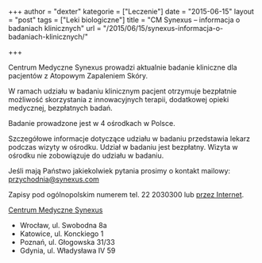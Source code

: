 +++
author = "dexter"
kategorie = ["Leczenie"]
date = "2015-06-15"
layout = "post"
tags = ["Leki biologiczne"]
title = "CM Synexus  – informacja o badaniach klinicznych"
url = "/2015/06/15/synexus-informacja-o-badaniach-klinicznych/"

+++

Centrum Medyczne Synexus prowadzi aktualnie badanie kliniczne dla pacjentów z Atopowym Zapaleniem Skóry.
  
W ramach udziału w badaniu klinicznym pacjent otrzymuje bezpłatnie możliwość skorzystania z innowacyjnych terapii, dodatkowej opieki medycznej, bezpłatnych badań.

Badanie prowadzone jest w 4 ośrodkach w Polsce.

Szczegółowe informacje dotyczące udziału w badaniu przedstawia lekarz podczas wizyty w ośrodku. Udział w badaniu jest bezpłatny. Wizyta w ośrodku nie zobowiązuje do udziału w badaniu.

Jeśli mają Państwo jakiekolwiek pytania prosimy o kontakt mailowy: przychodnia@synexus.com

Zapisy pod ogólnopolskim numerem tel. 22 2030300 lub <a href="http://synexus.pl/bezplatne-badania/bezplatne-badania-umow-sie-na-wizyte/" target="_blank">przez Internet</a>.

<a href="http://www.synexus.pl" target="_blank">Centrum Medyczne Synexus</a>

  * Wrocław, ul. Swobodna 8a
  * Katowice, ul. Konckiego 1
  * Poznań, ul. Głogowska 31/33
  * Gdynia, ul. Władysława IV 59
